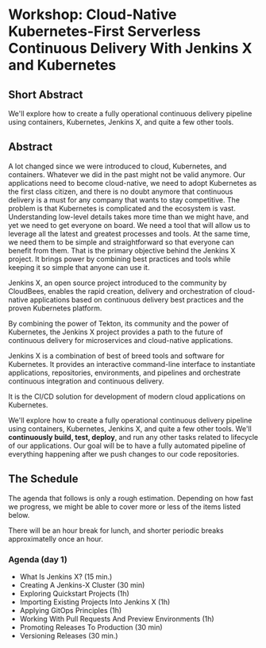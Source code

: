 # Workshop: Cloud-Native Kubernetes-First Serverless Continuous Delivery With Jenkins X and Kubernetes

## Short Abstract

We'll explore how to create a fully operational continuous delivery pipeline using containers, Kubernetes, Jenkins X, and quite a few other tools.

## Abstract

A lot changed since we were introduced to cloud, Kubernetes, and containers. Whatever we did in the past might not be valid anymore. Our applications need to become cloud-native, we need to adopt Kubernetes as the first class citizen, and there is no doubt anymore that continuous delivery is a must for any company that wants to stay competitive. The problem is that Kubernetes is complicated and the ecosystem is vast. Understanding low-level details takes more time than we might have, and yet we need to get everyone on board. We need a tool that will allow us to leverage all the latest and greatest processes and tools. At the same time, we need them to be simple and straightforward so that everyone can benefit from them. That is the primary objective behind the Jenkins X project. It brings power by combining best practices and tools while keeping it so simple that anyone can use it.

Jenkins X, an open source project introduced to the community by CloudBees, enables the rapid creation, delivery and orchestration of cloud-native applications based on continuous delivery best practices and the proven Kubernetes platform.

By combining the power of Tekton, its community and the power of Kubernetes, the Jenkins X project provides a path to the future of continuous delivery for microservices and cloud-native applications.

Jenkins X is a combination of best of breed tools and software for Kubernetes. It provides an interactive command-line interface to instantiate applications, repositories, environments, and pipelines and orchestrate continuous integration and continuous delivery.

It is the CI/CD solution for development of modern cloud applications on Kubernetes.

We'll explore how to create a fully operational continuous delivery pipeline using containers, Kubernetes, Jenkins X, and quite a few other tools. We'll **continuously build, test, deploy**, and run any other tasks related to lifecycle of our applications. Our goal will be to have a fully automated pipeline of everything happening after we push changes to our code repositories.

## The Schedule

The agenda that follows is only a rough estimation. Depending on how fast we progress, we might be able to cover more or less of the items listed below.

There will be an hour break for lunch, and shorter periodic breaks approximatelly once an hour.

### Agenda (day 1)

* What Is Jenkins X? (15 min.)
* Creating A Jenkins-X Cluster (30 min)
* Exploring Quickstart Projects (1h)
* Importing Existing Projects Into Jenkins X (1h)
* Applying GitOps Principles (1h)
* Working With Pull Requests And Preview Environments (1h)
* Promoting Releases To Production (30 min)
* Versioning Releases (30 min.)
